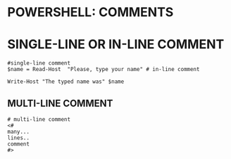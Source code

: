 # POWERSHELL: COMMENTS

# SINGLE-LINE OR IN-LINE COMMENT

```shell
#single-line comment
$name = Read-Host  "Please, type your name" # in-line comment

Write-Host "The typed name was" $name
```


## MULTI-LINE COMMENT

```shell
# multi-line comment
<#
many...
lines..
comment
#>
```
